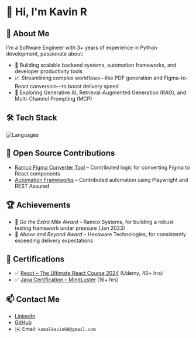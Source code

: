 # 👋 Hi, I'm Kavin R

## 🚀 About Me
I'm a Software Engineer with 3+ years of experience in Python development, passionate about:
- 🔧 Building scalable backend systems, automation frameworks, and developer productivity tools
- 📈 Streamlining complex workflows—like PDF generation and Figma-to-React conversion—to boost delivery speed
- 🧠 Exploring Generative AI, Retrieval-Augmented Generation (RAG), and Multi-Channel Prompting (MCP)

## 🛠️ Tech Stack
![Languages](https://skillicons.dev/icons?i=python,fastapi,java,react,redux,html,css,tailwind,flask,nodejs,spring,docker,kubernetes,mongodb,mysql,redis,linux,aws,jenkins,postman,kafka,rabbitmq)

## 🧩 Open Source Contributions
- [Ramco Figma Converter Tool](https://github.com/kamalkavin68) – Contributed logic for converting Figma to React components
- [Automation Frameworks](https://github.com/kamalkavin68) – Contributed automation using Playwright and REST Assured

## 🏆 Achievements
- 🏅 *Go the Extra Mile Award* – Ramco Systems, for building a robust testing framework under pressure (Jan 2023)
- 🏅 *Above and Beyond Award* – Hexaware Technologies, for consistently exceeding delivery expectations

## 📜 Certifications
- ✅ [React – The Ultimate React Course 2024](https://ude.my/UC-1abcb217-fd77-489f-9584-6d7a12679413) (Udemy, 40+ hrs)
- ✅ [Java Certification – MindLuster](https://www.mindluster.com/student/certificate/10809380906) (16+ hrs)

## 📫 Contact Me
- [LinkedIn](https://linkedin.com/in/kavin-r-b05a12b0)
- [GitHub](https://github.com/kamalkavin68)
- ✉️ Email: `kamalkavin68@gmail.com`
